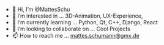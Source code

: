 - 👋 Hi, I’m @MattesSchu
- 👀 I’m interested in ... 3D-Animation, UX-Experience,
- 🌱 I’m currently learning ... Python, Qt, C++, Django, React
- 💞️ I’m looking to collaborate on ... Cool Projects
- 📫 How to reach me ... mattes.schumann@gmx.de

<!---
MattesSchu/MattesSchu is a ✨ special ✨ repository because its `README.md` (this file) appears on your GitHub profile.
You can click the Preview link to take a look at your changes.
--->
